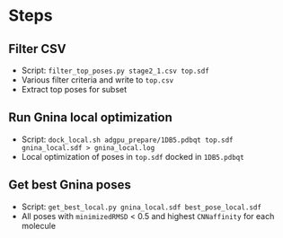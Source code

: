 Steps
=====

## Filter CSV
- Script: `filter_top_poses.py stage2_1.csv top.sdf`
- Various filter criteria and write to `top.csv`
- Extract top poses for subset

## Run Gnina local optimization
- Script: `dock_local.sh adgpu_prepare/1DB5.pdbqt top.sdf gnina_local.sdf > gnina_local.log`
- Local optimization of poses in `top.sdf` docked in `1DB5.pdbqt`

## Get best Gnina poses
- Script: `get_best_local.py gnina_local.sdf best_pose_local.sdf`
- All poses with `minimizedRMSD` < 0.5 and highest `CNNaffinity` for each molecule
